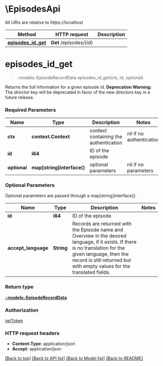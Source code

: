# \EpisodesApi

All URIs are relative to *https://localhost*

Method | HTTP request | Description
------------- | ------------- | -------------
[**episodes_id_get**](EpisodesApi.md#episodes_id_get) | **Get** /episodes/{id} | 


# **episodes_id_get**
> ::models::EpisodeRecordData episodes_id_get(ctx, id, optional)


Returns the full information for a given episode id. __Deprecation Warning:__ The _director_ key will be deprecated in favor of the new _directors_ key in a future release.

### Required Parameters

Name | Type | Description  | Notes
------------- | ------------- | ------------- | -------------
 **ctx** | **context.Context** | context containing the authentication | nil if no authentication
  **id** | **i64**| ID of the episode | 
 **optional** | **map[string]interface{}** | optional parameters | nil if no parameters

### Optional Parameters
Optional parameters are passed through a map[string]interface{}.

Name | Type | Description  | Notes
------------- | ------------- | ------------- | -------------
 **id** | **i64**| ID of the episode | 
 **accept_language** | **String**| Records are returned with the Episode name and Overview in the desired language, if it exists. If there is no translation for the given language, then the record is still returned but with empty values for the translated fields. | 

### Return type

[**::models::EpisodeRecordData**](EpisodeRecordData.md)

### Authorization

[jwtToken](../README.md#jwtToken)

### HTTP request headers

 - **Content-Type**: application/json
 - **Accept**: application/json

[[Back to top]](#) [[Back to API list]](../README.md#documentation-for-api-endpoints) [[Back to Model list]](../README.md#documentation-for-models) [[Back to README]](../README.md)

